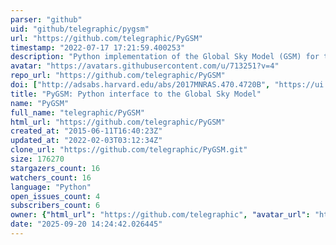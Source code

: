 ```yaml
---
parser: "github"
uid: "github/telegraphic/pygsm"
url: "https://github.com/telegraphic/PyGSM"
timestamp: "2022-07-17 17:21:59.400253"
description: "Python implementation of the Global Sky Model (GSM) for the radio sky between 10 MHz - 5 THz"
avatar: "https://avatars.githubusercontent.com/u/713251?v=4"
repo_url: "https://github.com/telegraphic/PyGSM"
doi: ["http://adsabs.harvard.edu/abs/2017MNRAS.470.4720B", "https://ui.adsabs.harvard.edu/abs/2016ascl.soft03013P/abstract"]
title: "PyGSM: Python interface to the Global Sky Model"
name: "PyGSM"
full_name: "telegraphic/PyGSM"
html_url: "https://github.com/telegraphic/PyGSM"
created_at: "2015-06-11T16:40:23Z"
updated_at: "2022-02-03T03:12:34Z"
clone_url: "https://github.com/telegraphic/PyGSM.git"
size: 176270
stargazers_count: 16
watchers_count: 16
language: "Python"
open_issues_count: 4
subscribers_count: 6
owner: {"html_url": "https://github.com/telegraphic", "avatar_url": "https://avatars.githubusercontent.com/u/713251?v=4", "login": "telegraphic", "type": "User"}
date: "2025-09-20 14:24:42.026445"
---
```


